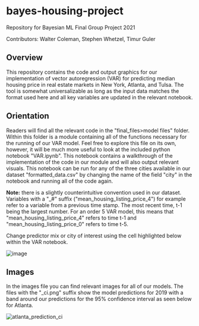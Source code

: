# bayes-housing-project
Repository for Bayesian ML Final Group Project 2021

Contributors: Walter Coleman, Stephen Whetzel, Timur Guler

## Overview
This repository contains the code and output graphics for our implementation of vector autoregression (VAR) for predicting median housing price in real estate markets in New York, Atlanta, and Tulsa. The tool is somewhat universalizable as long as the input data matches the format used here and all key variables are updated in the relevant notebook. 

## Orientation
Readers will find all the relevant code in the "final_files>model files" folder. Within this folder is a module containing all of the functions necessary for the running of our VAR model. Feel free to explore this file on its own, however, it will be much more useful to look at the included python notebook "VAR.ipynb". This notebook contains a walkthrough of the implementation of the code in our module and will also output relevant visuals. This notebook can be run for any of the three cities available in our dataset "formatted_data.csv" by changing the name of the field "city" in the notebook and running all of the code again. 

**Note:** there is a slightly counterintuitive convention used in our dataset. Variables with a "_#" suffix ("mean_housing_listing_price_4") for example refer to a variable from a previous time stamp. The most recent time, t-1 being the largest number. For an order 5 VAR model, this means that "mean_housing_listing_price_4" refers to time t-1 and "mean_housing_listing_price_0" refers to time t-5. 

Change predictor mix or city of interest using the cell highlighted below within the VAR notebook. 


![image](https://user-images.githubusercontent.com/79474788/145843496-107d69a9-697a-4db9-b868-a62c8b641147.png)


## Images
In the images file you can find relevant images for all of our models. The files with the "_ci.png" suffix show the model predictions for 2019 with a band around our predictions for the 95% confidence interval as seen below for Atlanta. 


![atlanta_prediction_ci](https://user-images.githubusercontent.com/79474788/145843405-868d9cd6-32e2-4884-b026-e4b2a3852dde.png)
